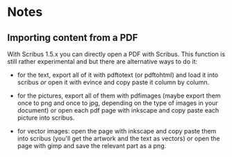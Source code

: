 # Notes

## Importing content from a PDF

With Scribus 1.5.x you can directly open a PDF with Scribus. This function is still rather experimental and but there are alternative ways to do it:

- for the text, export all of it with pdftotext (or pdftohtml) and load
  it into scribus *or* open it with evince and copy paste it column by
  column.

- for the pictures, export all of them with pdfimages (maybe export them
  once to png and once to jpg, depending on the type of images in your
  document) or open each pdf page with inkscape and copy paste each
  picture into scribus.

- for vector images: open the page with inkscape and copy paste them
  into scribus (you'll get the artwork and the text as vectors) or open
  the page with gimp and save the relevant part as a png.
